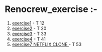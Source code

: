 # Renocrew_exercise :-

1. [exercise1](https://adarshpanda931.github.io/Renocrew_exercise/exercise1/) - T 12
2. [exercise2](https://adarshpanda931.github.io/Renocrew_exercise/exercise2/) - T 20
3. [exercise3](https://adarshpanda931.github.io/Renocrew_exercise/exercise3/) - T 33
4. [exercise4](https://adarshpanda931.github.io/Renocrew_exercise/exercise4/) - T 41
5. [exercise7 NETFLIX CLONE ](https://adarshpanda931.github.io/Renocrew_exercise/exercise7/index.html) - T 53
